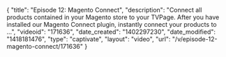 {
    "title": "Episode 12: Magento Connect",
    "description": "Connect all products contained in your Magento store to your TVPage. After you have installed our Magento Connect plugin, instantly connect your products to ...",
    "videoid": "171636",
    "date_created": "1402297230",
    "date_modified": "1418181476",
    "type": "captivate",
    "layout": "video",
    "url": "\/v\/episode-12-magento-connect\/171636"
}